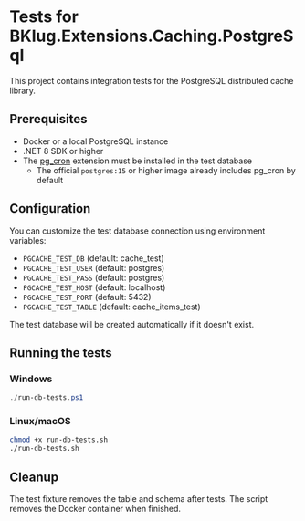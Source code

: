 # Tests for BKlug.Extensions.Caching.PostgreSql

This project contains integration tests for the PostgreSQL distributed cache library.

## Prerequisites
- Docker or a local PostgreSQL instance
- .NET 8 SDK or higher
- The [pg_cron](https://github.com/citusdata/pg_cron) extension must be installed in the test database
  - The official `postgres:15` or higher image already includes pg_cron by default

## Configuration
You can customize the test database connection using environment variables:
- `PGCACHE_TEST_DB` (default: cache_test)
- `PGCACHE_TEST_USER` (default: postgres)
- `PGCACHE_TEST_PASS` (default: postgres)
- `PGCACHE_TEST_HOST` (default: localhost)
- `PGCACHE_TEST_PORT` (default: 5432)
- `PGCACHE_TEST_TABLE` (default: cache_items_test)

The test database will be created automatically if it doesn't exist.

## Running the tests
### Windows
```powershell
./run-db-tests.ps1
```
### Linux/macOS
```sh
chmod +x run-db-tests.sh
./run-db-tests.sh
```

## Cleanup
The test fixture removes the table and schema after tests.
The script removes the Docker container when finished.
